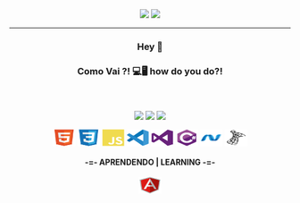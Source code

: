 <div align="center">
  <img height="150em" src="https://github-readme-stats.vercel.app/api?username=kelwinfrederik&show_icons=true&theme=dark&include_all_commits=true&count_private=true"/>
  <img height="150em" src="https://github-readme-stats.vercel.app/api/top-langs/?username=kelwinfrederik&layout=compact&langs_count=7&theme=dark"/>
  <hr />
  
  <h3> Hey 👋 </h3>
  <h3> Como Vai ?! 💻🖥 how do you do?! </h3>
  <h4><a href="https://www.linkedin.com/in/kelwin-frederik-alves/" style="color:#ffffff00;">  FullStack Developer
  </a></h4>
    
  <a href="https://www.linkedin.com/in/kelwin-frederik-alves/" target="_blank"><img src="https://img.shields.io/badge/-LinkedIn-%230077B5?style=for-the-badge&logo=linkedin&logoColor=white" target="_blank"></a>
  <a href = "mailto:kelwin.frederik@gmail.com"><img src="https://img.shields.io/badge/-Gmail-%23333?style=for-the-badge&logo=gmail&logoColor=white" target="_blank"></a>
  <a href="https://www.instagram.com/kelwin_frederik/" target="_blank"><img src="https://img.shields.io/badge/-Instagram-%23E4405F?style=for-the-badge&logo=instagram&logoColor=white" target="_blank"></a>
    
  <img align="center" alt="HTML" height="30" width="40" src="https://raw.githubusercontent.com/devicons/devicon/master/icons/html5/html5-original.svg">
  <img align="center" alt="CSS" height="30" width="40" src="https://raw.githubusercontent.com/devicons/devicon/master/icons/css3/css3-original.svg">
    <img align="center" alt="Js" height="30" width="40" src="https://raw.githubusercontent.com/devicons/devicon/master/icons/javascript/javascript-plain.svg">
      <img align="center" alt="Js" height="30" width="40" src="https://raw.githubusercontent.com/devicons/devicon/master/icons/vscode/vscode-original.svg">
      <img align="center" alt="Js" height="30" width="40" src="https://raw.githubusercontent.com/devicons/devicon/master/icons/visualstudio/visualstudio-plain.svg">
  <img align="center" alt="Csharp" height="30" width="40" src="https://raw.githubusercontent.com/devicons/devicon/master/icons/csharp/csharp-original.svg">
  <img align="center" alt="Ts" height="30" width="40" src="https://raw.githubusercontent.com/devicons/devicon/master/icons/dot-net/dot-net-original.svg">
  <img align="center" alt="Sql Server" height="30" width="40"  src="https://raw.githubusercontent.com/devicons/devicon/master/icons/microsoftsqlserver/microsoftsqlserver-plain.svg">
  
  <h4> -=- APRENDENDO | LEARNING -=- </h4>
  
  <img align="center" alt="Angular" height="30" width="40" src="https://raw.githubusercontent.com/devicons/devicon/master/icons/angularjs/angularjs-original.svg">
  <!--img align="center" alt="Vue Js" height="30" width="40" src="https://raw.githubusercontent.com/devicons/devicon/master/icons/vuejs/vuejs-original.svg"-->
  <!--img align="center" alt="Vue Js" height="30" width="40" src="https://raw.githubusercontent.com/devicons/devicon/master/icons/unity/unity-original.svg"-->
</div>
